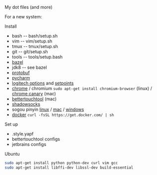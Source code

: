 My dot files (and more)

For a new system:

Install

* bash -- bash/setup.sh
* vim -- vim/setup.sh
* tmux -- tmux/setup.sh
* git -- git/setup.sh
* tools -- tools/setup.bash
* [bazel](http://bazel.io/docs/install.html)
* jdk8 -- see bazel
* [protobuf](https://github.com/google/protobuf)
* [pycharm](https://www.jetbrains.com/pycharm/download)
* [logitech options](http://support.logitech.com/en_us/software/options) and
  [setpoints](http://support.logitech.com/en_us/software/setpoint)
* [chrome](https://www.google.com/chrome/browser/desktop/) /
  chromium `sudo apt-get install chromium-browser` (linux) /
  [chrome canary](https://www.google.com/chrome/browser/canary.html) (mac)
* [bettertouchtool](https://www.boastr.net/) (mac)
* [shadowsocks](https://shadowsocks.org/en/download/clients.html)
* sogou pinyin [linux](http://pinyin.sogou.com/linux/?r=pinyin) /
  [mac](http://pinyin.sogou.com/mac/?r=pinyin) /
  [windows](http://pinyin.sogou.com/)
* [docker](https://docs.docker.com/linux/step_one/) `curl -fsSL https://get.docker.com/ | sh`

Set up

* .style.yapf
* bettertouchtool configs
* jetbrains configs

Ubuntu

```bash
sudo apt-get install python python-dev curl vim gcc
sudo apt-get install libffi-dev libssl-dev build-essential
```
